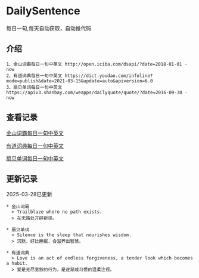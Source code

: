 # DailySentence

每日一句,每天自动获取，自动推代码

## 介绍

```
1、金山词霸每日一句中英文 http://open.iciba.com/dsapi/?date=2018-01-01 - now
2、有道词典每日一句中英文 https://dict.youdao.com/infoline?mode=publish&date=2021-03-15&update=auto&apiversion=6.0
3、扇贝单词每日一句中英文 https://apiv3.shanbay.com/weapps/dailyquote/quote/?date=2016-09-30 - now
```

## 查看记录

[金山词霸每日一句中英文](./data/iciba/)

[有道词典每日一句中英文](./data/youdao/)

[扇贝单词每日一句中英文](./data/shanbay/)

## 更新记录
2025-03-28已更新 
```
* 金山词霸
  > Trailblaze where no path exists.
  > 在无路处开辟新径。

* 扇贝单词
  > Silence is the sleep that nourishes wisdom.
  > 沉默，好比睡眠，会滋养出智慧。

* 有道词典
  > Love is an act of endless forgiveness, a tender look which becomes a habit.
  > 爱是无尽宽恕的行为，是逐渐成习惯的温柔注视。

```
